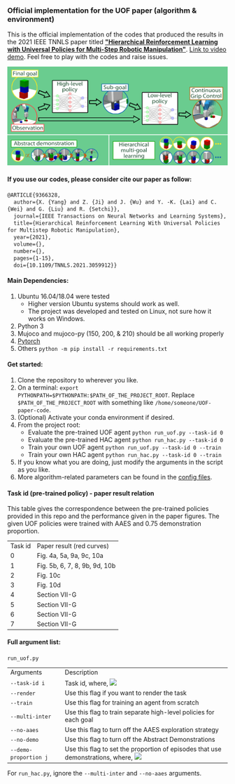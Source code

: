 ### Official implementation for the UOF paper (algorithm &amp; environment)

This is the official implementation of the codes that produced the results in the 2021 IEEE TNNLS paper titled 
[**"Hierarchical Reinforcement Learning with Universal Policies for Multi-Step Robotic Manipulation"**](https://doi.org/10.1109/TNNLS.2021.3059912). 
[Link to video demo](https://www.youtube.com/watch?v=n_wQuf4r0qk).
Feel free to play with the codes and raise issues.

<img src="/src/graphical_abstract.jpg" width=1080>

#### If you use our codes, please consider cite our paper as follow:

```
@ARTICLE{9366328,
  author={X. {Yang} and Z. {Ji} and J. {Wu} and Y. -K. {Lai} and C. {Wei} and G. {Liu} and R. {Setchi}},
  journal={IEEE Transactions on Neural Networks and Learning Systems}, 
  title={Hierarchical Reinforcement Learning With Universal Policies for Multistep Robotic Manipulation}, 
  year={2021},
  volume={},
  number={},
  pages={1-15},
  doi={10.1109/TNNLS.2021.3059912}}
```

#### Main Dependencies:
1. Ubuntu 16.04/18.04 were tested
    - Higher version Ubuntu systems should work as well.
    - The project was developed and tested on Linux, not sure how it works on Windows.
2. Python 3
3. Mujoco and mujoco-py (150, 200, & 210) should be all working properly
4. [Pytorch](https://pytorch.org/get-started/locally/)
5. Others `python -m pip install -r requirements.txt`

#### Get started:
1. Clone the repository to wherever you like.
2. On a terminal: `export PYTHONPATH=$PYTHONPATH:$PATH_OF_THE_PROJECT_ROOT`. Replace `$PATH_OF_THE_PROJECT_ROOT` with
something like `/home/someone/UOF-paper-code`.
3. (Optional) Activate your conda environment if desired.
4. From the project root: 
    - Evaluate the pre-trained UOF agent `python run_uof.py --task-id 0`
    - Evaluate the pre-trained HAC agent `python run_hac.py --task-id 0`
    - Train your own UOF agent `python run_uof.py --task-id 0 --train`
    - Train your own HAC agent `python run_hac.py --task-id 0 --train`
5. If you know what you are doing, just modify the arguments in the script as you like.
6. More algorithm-related parameters can be found in the [config files](https://github.com/IanYangChina/UOF-paper-code/tree/main/config).

#### Task id (pre-trained policy) - paper result relation

This table gives the correspondence between the pre-trained policies provided in this repo and the performance
given in the paper figures. The given UOF policies were trained with AAES and 0.75 demonstration proportion.

| | |
| :------ | :---------------------------- |
| Task id | Paper result (red curves)     |
| 0       | Fig. 4a, 5a, 9a, 9c, 10a      |
| 1       | Fig. 5b, 6, 7, 8, 9b, 9d, 10b |
| 2       | Fig. 10c                      |
| 3       | Fig. 10d                      |
| 4       | Section VII-G                 |
| 5       | Section VII-G                 |
| 6       | Section VII-G                 |
| 7       | Section VII-G                 |

#### Full argument list:

`run_uof.py`

| | |
| :---------------------- | :----------------------------------------------- |
| Arguments               | Description                                      |
| `--task-id i`           | Task id, where, ![](https://latex.codecogs.com/svg.latex?i%20\in%20\{0,%201,%20...,%207\})        |
| `--render`              | Use this flag if you want to render the task     |
| `--train`               | Use this flag for training an agent from scratch |
| `--multi-inter`         | Use this flag to train separate high-level policies for each goal |
| `--no-aaes`             | Use this flag to turn off the AAES exploration strategy |
| `--no-demo`             | Use this flag to turn off the Abstract Demonstrations |
| `--demo-proportion j`   | Use this flag to set the proportion of episodes that use demonstrations, where, ![](https://latex.codecogs.com/svg.latex?j%20\in%20\{0.0,%200.25,%200.5,%200.75,%201.0\}) |

For `run_hac.py`, ignore the `--multi-inter` and `--no-aaes` arguments.
